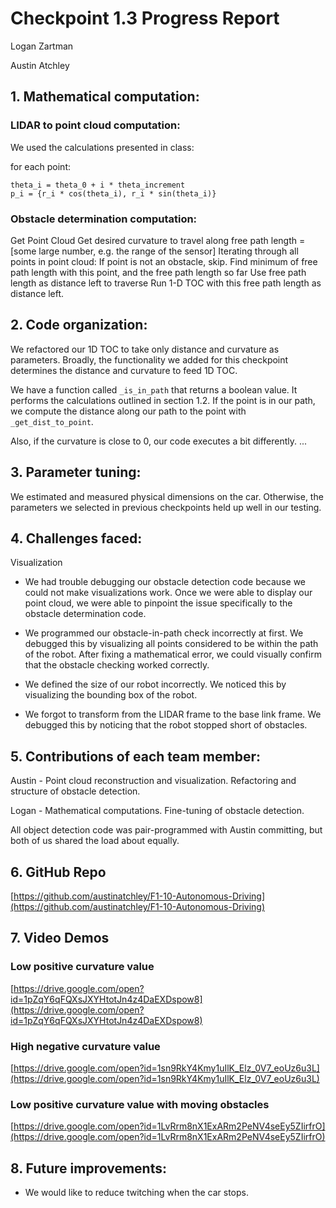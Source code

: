 # Checkpoint 1.3 Progress Report

Logan Zartman

Austin Atchley

## 1. Mathematical computation:

### LIDAR to point cloud computation:
We used the calculations presented in class:

for each point:

    theta_i = theta_0 + i * theta_increment
    p_i = {r_i * cos(theta_i), r_i * sin(theta_i)}

### Obstacle determination computation:
Get Point Cloud
Get desired curvature to travel along
free path length = [some large number, e.g. the range of the sensor]
Iterating through all points in point cloud:
If point is not an obstacle, skip.
Find minimum of free path length with this point, and the free path length so far
Use free path length as distance left to traverse
Run 1-D TOC with this free path length as distance left.

## 2. Code organization:
We refactored our 1D TOC to take only distance and curvature as parameters. Broadly, the functionality we added for this checkpoint determines the distance and curvature to feed 1D TOC.

We have a function called `_is_in_path` that returns a boolean value. It performs the calculations outlined in section 1.2. If the point is in our path, we compute the distance along our path to the point with `_get_dist_to_point`.

Also, if the curvature is close to 0, our code executes a bit differently. ...

## 3. Parameter tuning:
We estimated and measured physical dimensions on the car. Otherwise, the parameters we selected in previous checkpoints held up well in our testing.

## 4. Challenges faced:
Visualization

* We had trouble debugging our obstacle detection code because we could not make visualizations work. Once we were able to display our point cloud, we were able to pinpoint the issue specifically to the obstacle determination code.

* We programmed our obstacle-in-path check incorrectly at first. We debugged this by visualizing all points considered to be within the path of the robot. After fixing a mathematical error, we could visually confirm that the obstacle checking worked correctly.

* We defined the size of our robot incorrectly. We noticed this by visualizing the bounding box of the robot.

* We forgot to transform from the LIDAR frame to the base link frame. We debugged this by noticing that the robot stopped short of obstacles.

## 5. Contributions of each team member:

Austin - Point cloud reconstruction and visualization. Refactoring and structure of obstacle detection.

Logan - Mathematical computations. Fine-tuning of obstacle detection.

All object detection code was pair-programmed with Austin committing, but both of us shared the load about equally.

## 6. GitHub Repo
[https://github.com/austinatchley/F1-10-Autonomous-Driving](https://github.com/austinatchley/F1-10-Autonomous-Driving)

## 7. Video Demos

### Low positive curvature value
[https://drive.google.com/open?id=1pZqY6qFQXsJXYHtotJn4z4DaEXDspow8](https://drive.google.com/open?id=1pZqY6qFQXsJXYHtotJn4z4DaEXDspow8)

### High negative curvature value
[https://drive.google.com/open?id=1sn9RkY4Kmy1uIlK_Elz_0V7_eoUz6u3L](https://drive.google.com/open?id=1sn9RkY4Kmy1uIlK_Elz_0V7_eoUz6u3L)

### Low positive curvature value with moving obstacles
[https://drive.google.com/open?id=1LvRrm8nX1ExARm2PeNV4seEy5ZIirfrO](https://drive.google.com/open?id=1LvRrm8nX1ExARm2PeNV4seEy5ZIirfrO)

## 8. Future improvements:

* We would like to reduce twitching when the car stops.
